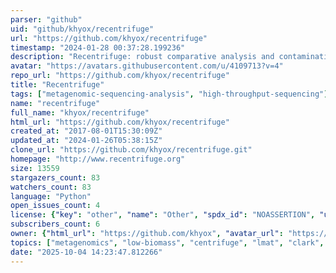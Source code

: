 ```yaml
---
parser: "github"
uid: "github/khyox/recentrifuge"
url: "https://github.com/khyox/recentrifuge"
timestamp: "2024-01-28 00:37:28.199236"
description: "Recentrifuge: robust comparative analysis and contamination removal for metagenomics"
avatar: "https://avatars.githubusercontent.com/u/4109713?v=4"
repo_url: "https://github.com/khyox/recentrifuge"
title: "Recentrifuge"
tags: ["metagenomic-sequencing-analysis", "high-throughput-sequencing"]
name: "recentrifuge"
full_name: "khyox/recentrifuge"
html_url: "https://github.com/khyox/recentrifuge"
created_at: "2017-08-01T15:30:09Z"
updated_at: "2024-01-26T05:38:15Z"
clone_url: "https://github.com/khyox/recentrifuge.git"
homepage: "http://www.recentrifuge.org"
size: 13559
stargazers_count: 83
watchers_count: 83
language: "Python"
open_issues_count: 4
license: {"key": "other", "name": "Other", "spdx_id": "NOASSERTION", "url": null, "node_id": "MDc6TGljZW5zZTA="}
subscribers_count: 6
owner: {"html_url": "https://github.com/khyox", "avatar_url": "https://avatars.githubusercontent.com/u/4109713?v=4", "login": "khyox", "type": "User"}
topics: ["metagenomics", "low-biomass", "centrifuge", "lmat", "clark", "kraken", "comparative-genomics", "ngs", "robustness", "contamination", "nanopore"]
date: "2025-10-04 14:23:47.812266"
---
```

